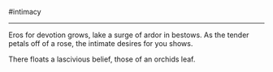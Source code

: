 \#intimacy

***

Eros for devotion grows,
lake a surge of ardor in bestows.
As the tender petals off of a rose,
the intimate desires for you shows.

There floats a lascivious belief,
those of an orchids leaf.

